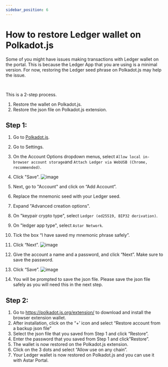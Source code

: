 ```yaml
---
sidebar_position: 6
---
```


# How to restore Ledger wallet on Polkadot.js

Some of you might have issues making transactions with Ledger wallet on the portal. This is because the Ledger App that you are using is a minimal version. For now, restoring the Ledger seed phrase on Polkadot.js may help the issue.  

<br />

This is a 2-step process.
1. Restore the wallet on Polkadot.js.
2. Restore the json file on Polkadot.js extension.

## Step 1:
1. Go to [Polkadot.js](https://polkadot.js.org/apps/#/settings).
2. Go to Settings.
4. On the Account Options dropdown menus, select `Allow local in-browser account storage`and `Attach Ledger via WebUSB (Chrome, recommended)`.
5. Click "Save".
![image](https://user-images.githubusercontent.com/37278708/218649665-db576329-7a93-4286-9b46-965e9bed3b2d.png)

6. Next, go to "Account" and click on “Add Account”.
7. Replace the mnemonic seed with your Ledger seed.
8. Expand "Advanced creation options".
9. On "keypair crypto type", select `Ledger (ed25519, BIP32 derivation)`.
10. On "ledger app type", select `Astar Network`.
11. Tick the box “I have saved my mnemonic phrase safely”.
12. Click “Next”.
![image](https://user-images.githubusercontent.com/37278708/218649577-6eaf7936-bf3b-4610-8d3e-458b39353780.png)

12. Give the account a name and a password, and click “Next”. Make sure to save the password.
13. Click “Save”.
![image](https://user-images.githubusercontent.com/37278708/214498123-dab270e0-9534-410f-8115-e254ac707041.png)

14. You will be prompted to save the json file. Please save the json file safely as you will need this in the next step.

## Step 2:
1. Go to https://polkadot.js.org/extension/ to download and install the browser extension wallet.
2. After installation, click on the “+’ icon and select “Restore account from a backup json file”
3. Select the json file that you saved from Step 1 and click “Restore”.
4. Enter the password that you saved from Step 1 and click”Restore”.
5. The wallet is now restored on the Polkadot.js extension.
6. Click on the 3 dots and select “Allow use on any chain”.
7. Your Ledger wallet is now restored on Polkadot.js and you can use it with Astar Portal.
